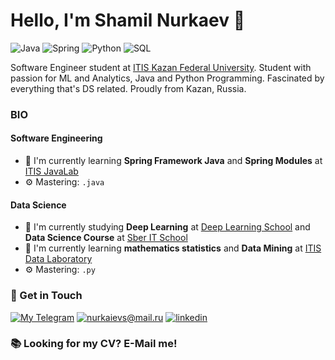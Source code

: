 # Hello, I'm Shamil Nurkaev 👋

![Java](https://img.shields.io/badge/Java-Expert-blue?logo=java&logoColor=orange)
![Spring](https://img.shields.io/badge/Spring-Intermediate-green?logo=spring&logoColor=green)
![Python](https://img.shields.io/badge/Python-Intermediate-green?logo=python&logoColor=yellow)
![SQL](https://img.shields.io/badge/SQL-Expert-blue?logo=sql&logoColor=orange)

Software Engineer student at [ITIS Kazan Federal University](https://kpfu.ru/itis/).
Student with passion for ML and Analytics, Java and Python Programming. Fascinated by everything that's DS related. Proudly from Kazan, Russia.

### BIO

#### Software Engineering
- 🌱 I'm currently learning **Spring Framework Java** and **Spring Modules** at [ITIS JavaLab](https://vk.com/itis_java_lab/)
- ⚙️ Mastering: `.java`

#### Data Science
- 🔭 I'm currently studying **Deep Learning** at [Deep Learning School](https://www.dlschool.org/) and **Data Science Course** at [Sber IT School](https://sberitschool.ru/)
- 🌱 I'm currently learning **mathematics statistics** and **Data Mining** at [ITIS Data Laboratory](https://datalaboratory.one/about-me/)
- ⚙️ Mastering: `.py`

### 📧 Get in Touch

[![My Telegram](https://img.shields.io/badge/-My%20telegram-blue?&style=for-the-badge&logo=telegram&logoColor=white)](https://t.me/nshamil) [![nurkaievs@mail.ru](https://img.shields.io/badge/my_email%20-%23E62B1E.svg?&style=for-the-badge&logo=mail.ru&logoColor=white)](nurkaievs@mail.ru) [![linkedin](https://img.shields.io/badge/linkedin%20-%230077B5.svg?&style=for-the-badge&logo=linkedin&logoColor=white)](https://www.linkedin.com/in/shamil-nurkaev-95501220a)

### 📚 Looking for my CV? E-Mail me!
